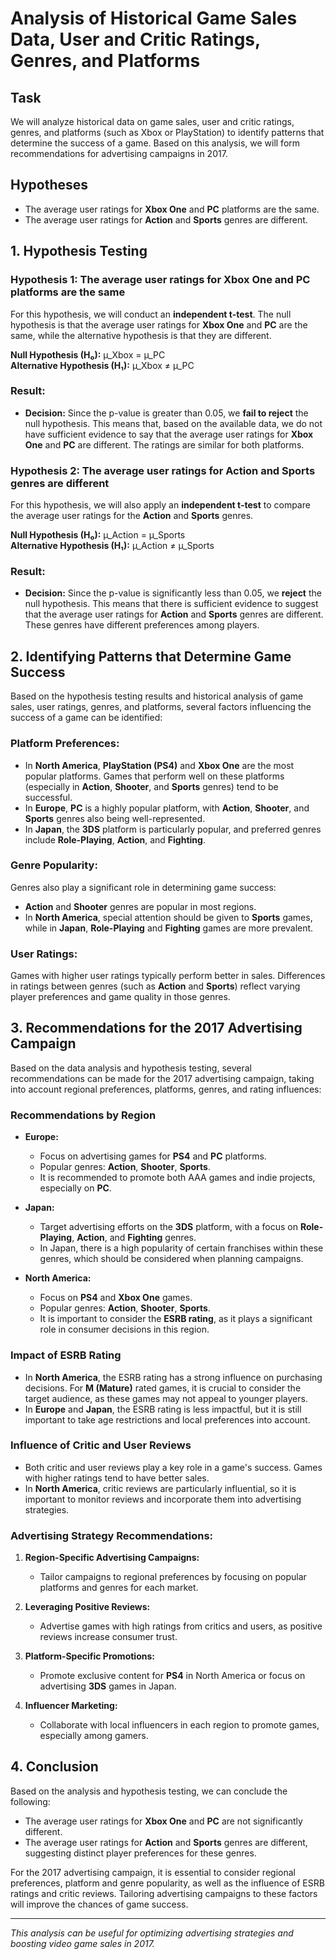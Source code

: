 # Analysis of Historical Game Sales Data, User and Critic Ratings, Genres, and Platforms

## Task
We will analyze historical data on game sales, user and critic ratings, genres, and platforms (such as Xbox or PlayStation) to identify patterns that determine the success of a game. Based on this analysis, we will form recommendations for advertising campaigns in 2017.

## Hypotheses
- The average user ratings for **Xbox One** and **PC** platforms are the same.
- The average user ratings for **Action** and **Sports** genres are different.

## 1. Hypothesis Testing

### Hypothesis 1: The average user ratings for **Xbox One** and **PC** platforms are the same

For this hypothesis, we will conduct an **independent t-test**. The null hypothesis is that the average user ratings for **Xbox One** and **PC** are the same, while the alternative hypothesis is that they are different.

**Null Hypothesis (H₀):** µ_Xbox = µ_PC  
**Alternative Hypothesis (H₁):** µ_Xbox ≠ µ_PC

### Result:

- **Decision:** Since the p-value is greater than 0.05, we **fail to reject** the null hypothesis. This means that, based on the available data, we do not have sufficient evidence to say that the average user ratings for **Xbox One** and **PC** are different. The ratings are similar for both platforms.

### Hypothesis 2: The average user ratings for **Action** and **Sports** genres are different

For this hypothesis, we will also apply an **independent t-test** to compare the average user ratings for the **Action** and **Sports** genres.

**Null Hypothesis (H₀):** µ_Action = µ_Sports  
**Alternative Hypothesis (H₁):** µ_Action ≠ µ_Sports

### Result:

- **Decision:** Since the p-value is significantly less than 0.05, we **reject** the null hypothesis. This means that there is sufficient evidence to suggest that the average user ratings for **Action** and **Sports** genres are different. These genres have different preferences among players.

## 2. Identifying Patterns that Determine Game Success

Based on the hypothesis testing results and historical analysis of game sales, user ratings, genres, and platforms, several factors influencing the success of a game can be identified:

### Platform Preferences:

- In **North America**, **PlayStation (PS4)** and **Xbox One** are the most popular platforms. Games that perform well on these platforms (especially in **Action**, **Shooter**, and **Sports** genres) tend to be successful.
- In **Europe**, **PC** is a highly popular platform, with **Action**, **Shooter**, and **Sports** genres also being well-represented.
- In **Japan**, the **3DS** platform is particularly popular, and preferred genres include **Role-Playing**, **Action**, and **Fighting**.

### Genre Popularity:

Genres also play a significant role in determining game success:

- **Action** and **Shooter** genres are popular in most regions.
- In **North America**, special attention should be given to **Sports** games, while in **Japan**, **Role-Playing** and **Fighting** games are more prevalent.

### User Ratings:

Games with higher user ratings typically perform better in sales. Differences in ratings between genres (such as **Action** and **Sports**) reflect varying player preferences and game quality in those genres.

## 3. Recommendations for the 2017 Advertising Campaign

Based on the data analysis and hypothesis testing, several recommendations can be made for the 2017 advertising campaign, taking into account regional preferences, platforms, genres, and rating influences:

### Recommendations by Region

- **Europe:** 
  - Focus on advertising games for **PS4** and **PC** platforms.
  - Popular genres: **Action**, **Shooter**, **Sports**.
  - It is recommended to promote both AAA games and indie projects, especially on **PC**.

- **Japan:**
  - Target advertising efforts on the **3DS** platform, with a focus on **Role-Playing**, **Action**, and **Fighting** genres.
  - In Japan, there is a high popularity of certain franchises within these genres, which should be considered when planning campaigns.

- **North America:**
  - Focus on **PS4** and **Xbox One** games.
  - Popular genres: **Action**, **Shooter**, **Sports**.
  - It is important to consider the **ESRB rating**, as it plays a significant role in consumer decisions in this region.

### Impact of ESRB Rating

- In **North America**, the ESRB rating has a strong influence on purchasing decisions. For **M (Mature)** rated games, it is crucial to consider the target audience, as these games may not appeal to younger players.
- In **Europe** and **Japan**, the ESRB rating is less impactful, but it is still important to take age restrictions and local preferences into account.

### Influence of Critic and User Reviews

- Both critic and user reviews play a key role in a game's success. Games with higher ratings tend to have better sales.
- In **North America**, critic reviews are particularly influential, so it is important to monitor reviews and incorporate them into advertising strategies.

### Advertising Strategy Recommendations:

1. **Region-Specific Advertising Campaigns:**
   - Tailor campaigns to regional preferences by focusing on popular platforms and genres for each market.
   
2. **Leveraging Positive Reviews:**
   - Advertise games with high ratings from critics and users, as positive reviews increase consumer trust.

3. **Platform-Specific Promotions:**
   - Promote exclusive content for **PS4** in North America or focus on advertising **3DS** games in Japan.

4. **Influencer Marketing:**
   - Collaborate with local influencers in each region to promote games, especially among gamers.

## 4. Conclusion

Based on the analysis and hypothesis testing, we can conclude the following:

- The average user ratings for **Xbox One** and **PC** are not significantly different.
- The average user ratings for **Action** and **Sports** genres are different, suggesting distinct player preferences for these genres.

For the 2017 advertising campaign, it is essential to consider regional preferences, platform and genre popularity, as well as the influence of ESRB ratings and critic reviews. Tailoring advertising campaigns to these factors will improve the chances of game success.

---

*This analysis can be useful for optimizing advertising strategies and boosting video game sales in 2017.*


